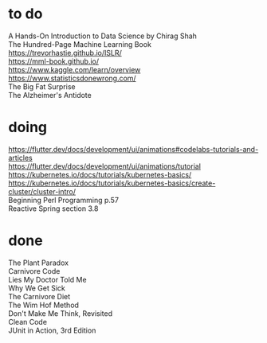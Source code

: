 # to do    
A Hands-On Introduction to Data Science by Chirag Shah  
The Hundred-Page Machine Learning Book  
https://trevorhastie.github.io/ISLR/  
https://mml-book.github.io/  
https://www.kaggle.com/learn/overview  
https://www.statisticsdonewrong.com/  
The Big Fat Surprise  
The Alzheimer's Antidote  
# doing
https://flutter.dev/docs/development/ui/animations#codelabs-tutorials-and-articles  
https://flutter.dev/docs/development/ui/animations/tutorial    
https://kubernetes.io/docs/tutorials/kubernetes-basics/  
https://kubernetes.io/docs/tutorials/kubernetes-basics/create-cluster/cluster-intro/  
Beginning Perl Programming p.57  
Reactive Spring section 3.8
# done
The Plant Paradox  
Carnivore Code  
Lies My Doctor Told Me  
Why We Get Sick  
The Carnivore Diet  
The Wim Hof Method  
Don't Make Me Think, Revisited  
Clean Code  
JUnit in Action, 3rd Edition   
